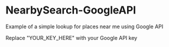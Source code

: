 # NearbySearch-GoogleAPI
Example of a simple lookup for places near me using Google API

Replace "YOUR_KEY_HERE" with your Google API key
